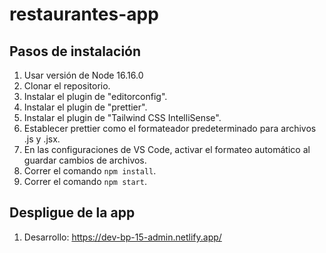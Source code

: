# restaurantes-app

## Pasos de instalación

1. Usar versión de Node 16.16.0
2. Clonar el repositorio.
3. Instalar el plugin de "editorconfig".
4. Instalar el plugin de "prettier".
5. Instalar el plugin de "Tailwind CSS IntelliSense".
6. Establecer prettier como el formateador predeterminado para archivos .js y .jsx.
7. En las configuraciones de VS Code, activar el formateo automático al guardar cambios de archivos.
8. Correr el comando `npm install`.
9. Correr el comando `npm start`.

## Despligue de la app
1. Desarrollo: https://dev-bp-15-admin.netlify.app/
